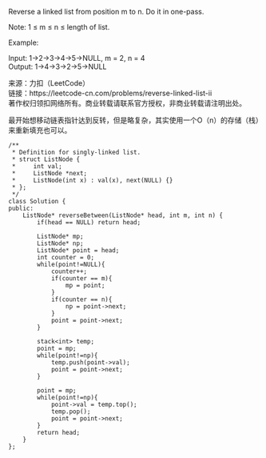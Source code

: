 <!-- wp:paragraph -->
<p>Reverse a linked list from position m to n. Do it in one-pass.</p>
<!-- /wp:paragraph -->

<!-- wp:paragraph -->
<p>Note:&nbsp;1 ≤ m ≤ n ≤ length of list.</p>
<!-- /wp:paragraph -->

<!-- wp:paragraph -->
<p>Example:</p>
<!-- /wp:paragraph -->

<!-- wp:paragraph -->
<p>Input: 1-&gt;2-&gt;3-&gt;4-&gt;5-&gt;NULL, m = 2, n = 4<br>
Output: 1-&gt;4-&gt;3-&gt;2-&gt;5-&gt;NULL</p>
<!-- /wp:paragraph -->

<!-- wp:paragraph -->
<p>来源：力扣（LeetCode）<br> 链接：https://leetcode-cn.com/problems/reverse-linked-list-ii<br> 著作权归领扣网络所有。商业转载请联系官方授权，非商业转载请注明出处。</p>
<!-- /wp:paragraph -->

<!-- wp:paragraph -->
<p></p>
<!-- /wp:paragraph -->

<!-- wp:paragraph -->
<p>最开始想移动链表指针达到反转，但是略复杂，其实使用一个O（n）的存储（栈）来重新填充也可以。</p>
<!-- /wp:paragraph -->

<!-- wp:code -->
<pre class="wp-block-code"><code>/**
 * Definition for singly-linked list.
 * struct ListNode {
 *     int val;
 *     ListNode *next;
 *     ListNode(int x) : val(x), next(NULL) {}
 * };
 */
class Solution {
public:
    ListNode* reverseBetween(ListNode* head, int m, int n) {
        if(head == NULL) return head;

        ListNode* mp;
        ListNode* np;
        ListNode* point = head;
        int counter = 0;
        while(point!=NULL){
            counter++;
            if(counter == m){
                mp = point;
            }
            if(counter == n){
                np = point->next;
            }
            point = point->next;
        }
        
        stack&lt;int> temp;
        point = mp;
        while(point!=np){
            temp.push(point->val);
            point = point->next;
        }
        
        point = mp;
        while(point!=np){
            point->val = temp.top();
            temp.pop();
            point = point->next;
        }
        return head;
    }
};</code></pre>
<!-- /wp:code -->
